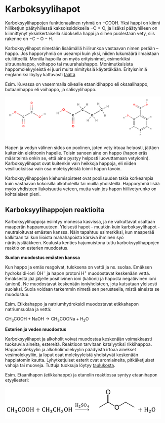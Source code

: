 # Karboksyylihapot

Karboksyylihappojen funktionaalinen ryhmä on $-\text{COOH}$. Yksi happi on kiinni hiiliketjun päätyhiilessä kaksoissidoksella $-\text{C}=\text{O}$, ja lisäksi päätyhiileen on kiinnittynyt yksinkertaisella sidoksella happi ja siihen puolestaan vety, siis rakenne on $-\text{C}-\text{O}-\text{H}$. 

Karboksyylihapot nimetään lisäämällä hiilirunkoa vastaavan nimen perään –happo. Jos happoryhmiä on useampi kuin yksi, niiden lukumäärä ilmaistaan etuliitteellä. Monilla hapoilla on myös erityisnimet, esimerkiksi sitruunahappo, voihappo tai muurahaishappo. Monimutkaisista happomolekyyleistä ei juuri muita nimityksiä käytetäkään. Erityisnimiä englanniksi löytyy kattavasti [täältä](https://jameskennedymonash.files.wordpress.com/2014/11/common-names-of-carboxylic-acids.png).

Esim. Kuvassa on vasemmalla oikealle etaanidihappo eli oksaalihappo, butaanihappo eli voihappo, ja salisyylihappo.

![Karboksyylihappoja](/images/karboksyylihappoja.png "Karboksyylihappoja")

Hapen ja vedyn välinen sidos on poolinen, joten vety irtoaa helposti, jättäen kuitenkin elektronin hapelle. Toisin sanoen aine on happo (hapon eräs määritelmä onkin se, että aine pystyy helposti luovuttamaan vetyionin). Karboksyylihapot ovat kuitenkin vain heikkoja happoja, eli niiden vesiliuoksissa vain osa molekyyleistä toimii hapon tavoin.

Karboksyylihappojen kiehumispisteet ovat poolisuuden takia korkeampia kuin vastaavan kokoisilla alkoholeilla tai muilla yhdisteillä. Happoryhmä lisää myös yhdisteen liukoisuutta veteen, mutta vain jos hapon hiilivetyrunko on kohtalaisen pieni.

## Karboksyylihappojen reaktioita

Karboksyylihappoja esiintyy monessa kasvissa, ja ne vaikuttavat osaltaan maaperän happamuuteen. Yleisesti hapot - muutkin kuin karboksyylihapot - neutraloituvat emästen kanssa. Näin tapahtuu esimerkiksi, kun maaperää kalkitaan tai kun liioista mahahapoista kärsivä ihminen syö närästyslääkkeen. Koulusta kenties hajumuistona tuttu karboksyylihappojen reaktio on esterien muodostus.

**Suolan muodostus emästen kanssa**

Kun happo ja emäs reagoivat, tuloksena on vettä ja ns. suolaa. Emäksen hydroksidi-ioni $\text{OH}^-$  ja hapon protoni $\text{H}^+$ muodostavat keskenään vettä. Emäksestä jää jäljelle positiivinen ioni (kationi) ja haposta negatiivinen ioni (anioni). Ne muodostavat keskenään ioniyhdisteen, jota kutsutaan yleisesti suolaksi. Suola voidaan tarkemmin nimetä sen perusteella, mistä aineista se muodostuu.

Esim. Etikkahappo ja natriumhydroksidi muodostavat etikkahapon natriumsuolaa ja vettä:

$\text{CH}_3 \text{COOH}+\text{NaOH} \rightarrow \text{CH}_3 \text{COONa}+\text{H}_2 \text{O}$

**Esterien ja veden muodostus**

Karboksyylihapot ja alkoholit voivat muodostaa keskenään voimakkaasti tuoksuvia aineita, estereitä. Reaktioon tarvitaan katalyytiksi rikkihappoa. Happomolekyylin ja alkoholimolekyylin päädyistä irtoaa ainekset vesimolekyyliin, ja loput osat molekyyleistä yhdistyvät keskenään happiatomin kautta. Lyhytketjuiset esterit ovat aromiaineita, pitkäketjuiset vahoja tai muoveja. Tuttuja tuoksuja löytyy [taulukosta](https://jameskennedymonash.files.wordpress.com/2013/12/table-of-esters-and-their-smells-v2.pdf).

Esim. Etaanihapon (etikkahappo) ja etanolin reaktiossa syntyy etaanihapon etyyliesteri:

![Esterin muodostuminen](/images/esteri.png "Esterin muodostuminen")